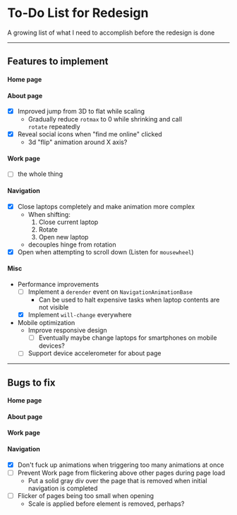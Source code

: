 # To-Do List for Redesign
A growing list of what I need to accomplish before the redesign is done

---
## Features to implement
#### Home page

#### About page
- [x] Improved jump from 3D to flat while scaling
  - Gradually reduce `rotmax` to 0 while shrinking and call `rotate` repeatedly
- [x] Reveal social icons when "find me online" clicked
  - 3d "flip" animation around X axis?

#### Work page
- [ ] the whole thing

#### Navigation
- [x] Close laptops completely and make animation more complex
  - When shifting:
    1. Close current laptop
    2. Rotate
    3. Open new laptop
  - decouples hinge from rotation
- [x] Open when attempting to scroll down (Listen for `mousewheel`)

#### Misc
- Performance improvements
  - [ ] Implement a `derender` event on `NavigationAnimationBase`
    - Can be used to halt expensive tasks when laptop contents are not visible
  - [x] Implement `will-change` everywhere

- Mobile optimization
  - Improve responsive design
    - [ ] Eventually maybe change laptops for smartphones on mobile devices?
  - [ ] Support device accelerometer for about page

---

## Bugs to fix

#### Home page
#### About page
#### Work page
#### Navigation
- [x] Don't fuck up animations when triggering too many animations at once
- [ ] Prevent Work page from flickering above other pages during page load
  - Put a solid gray div over the page that is removed when initial navigation is completed
- [ ] Flicker of pages being too small when opening
  - Scale is applied before element is removed, perhaps?

